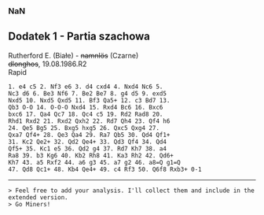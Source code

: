 ### NaN
## Dodatek 1 - Partia szachowa

Rutherford E. (Białe) - ~~namnlös~~ (Czarne)\
~~dlonghos~~, 19.08.1986.R2\
Rapid
```
1. e4 c5 2. Nf3 e6 3. d4 cxd4 4. Nxd4 Nc6 5.
Nc3 d6 6. Be3 Nf6 7. Be2 Be7 8. g4 d5 9. exd5
Nxd5 10. Nxd5 Qxd5 11. Bf3 Qa5+ 12. c3 Bd7 13.
Qb3 O-O 14. O-O-O Nxd4 15. Rxd4 Bc6 16. Bxc6
bxc6 17. Qa4 Qc7 18. Qc4 c5 19. Rd2 Rad8 20.
Rhd1 Rxd2 21. Rxd2 Qxh2 22. Rd7 Qh4 23. Qf4 h6
24. Qe5 Bg5 25. Bxg5 hxg5 26. Qxc5 Qxg4 27.
Qxa7 Qf4+ 28. Qe3 Qa4 29. Ra7 Qb5 30. Qd4 Qf1+
31. Kc2 Qe2+ 32. Qd2 Qe4+ 33. Qd3 Qf4 34. Qd4
Qf5+ 35. Kc1 e5 36. Qd2 g4 37. Rd7 Kh7 38. a4
Ra8 39. b3 Kg6 40. Kb2 Rh8 41. Ka3 Rh2 42. Qd6+
Kh7 43. a5 Rxf2 44. a6 g3 45. a7 g2 46. a8=Q g1=Q
47. Qd8 Qc1+ 48. Kb4 Qe4+ 49. c4 Rf3 50. Q6f8 Rxb3+ 0-1
```
***
```
> Feel free to add your analysis. I'll collect them and include in the extended version.
> Go Miners!
```
